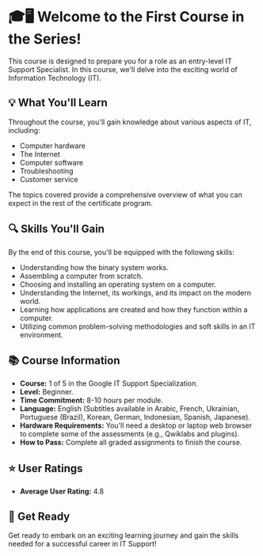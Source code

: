 # 🎓🖥️ Welcome to the First Course in the Series!

This course is designed to prepare you for a role as an entry-level IT Support Specialist. In this course, we'll delve into the exciting world of Information Technology (IT).

## 💡 What You'll Learn

Throughout the course, you'll gain knowledge about various aspects of IT, including:
- Computer hardware
- The Internet
- Computer software
- Troubleshooting
- Customer service

The topics covered provide a comprehensive overview of what you can expect in the rest of the certificate program.

## 🔍 Skills You'll Gain

By the end of this course, you'll be equipped with the following skills:
- Understanding how the binary system works.
- Assembling a computer from scratch.
- Choosing and installing an operating system on a computer.
- Understanding the Internet, its workings, and its impact on the modern world.
- Learning how applications are created and how they function within a computer.
- Utilizing common problem-solving methodologies and soft skills in an IT environment.

## 📚 Course Information

- **Course:** 1 of 5 in the Google IT Support Specialization.
- **Level:** Beginner.
- **Time Commitment:** 8-10 hours per module.
- **Language:** English (Subtitles available in Arabic, French, Ukrainian, Portuguese (Brazil), Korean, German, Indonesian, Spanish, Japanese).
- **Hardware Requirements:** You'll need a desktop or laptop web browser to complete some of the assessments (e.g., Qwiklabs and plugins).
- **How to Pass:** Complete all graded assignments to finish the course.

## ⭐ User Ratings

- **Average User Rating:** 4.8

## 🚀 Get Ready

Get ready to embark on an exciting learning journey and gain the skills needed for a successful career in IT Support!
